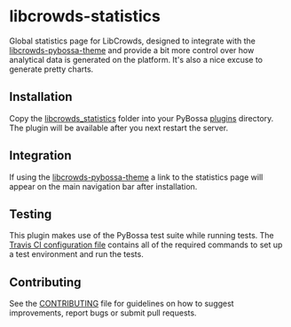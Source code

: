# libcrowds-statistics

Global statistics page for LibCrowds, designed to integrate with the
[libcrowds-pybossa-theme](https://github.com/LibCrowds/libcrowds-pybossa-theme) and
provide a bit more control over how analytical data is generated on the platform.
It's also a nice excuse to generate pretty charts.


## Installation

Copy the [libcrowds_statistics](libcrowds_statistics) folder into your PyBossa 
[plugins](https://github.com/PyBossa/pybossa/tree/master/pybossa/plugins) directory. The 
plugin will be available after you next restart the server. 


## Integration

If using the [libcrowds-pybossa-theme](https://github.com/LibCrowds/libcrowds-pybossa-theme)
a link to the statistics page will appear on the main navigation bar after installation.


## Testing

This plugin makes use of the PyBossa test suite while running tests. The
[Travis CI configuration file](.travis.yml) contains all of the required commands to set
up a test environment and run the tests.


## Contributing

See the [CONTRIBUTING](CONTRIBUTING.md) file for guidelines on how to suggest improvements, 
report bugs or submit pull requests.